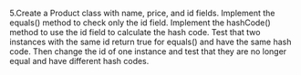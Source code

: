 5.Create a Product class with name, price, and id fields. Implement the equals() method to check only the id field.
Implement the hashCode() method to use the id field to calculate the hash code. Test that two instances with the same id
return true for equals() and have the same hash code. Then change the id of one instance and test that they are no
longer equal and have different hash codes.